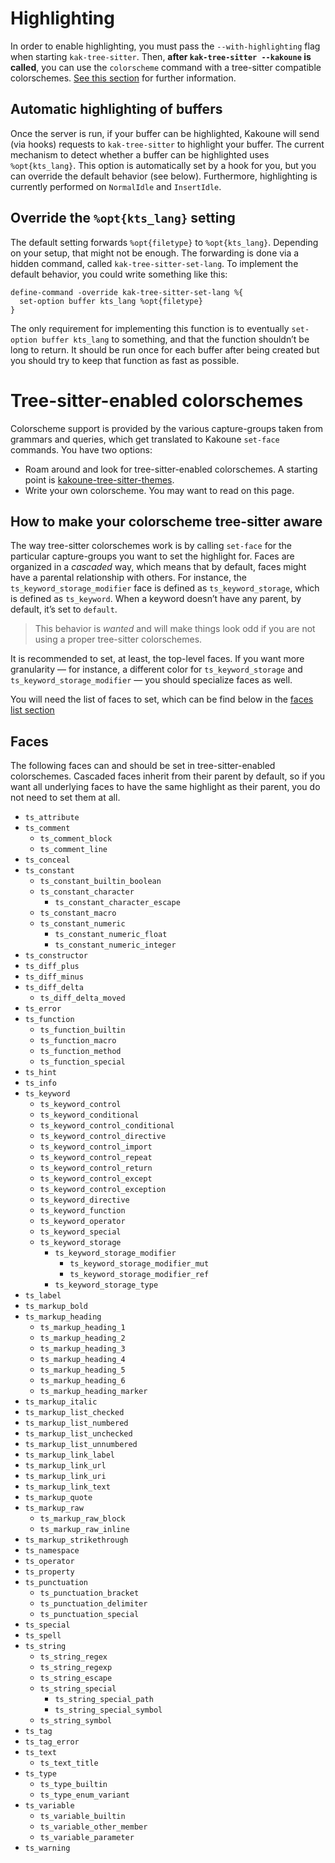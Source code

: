 # Highlighting

In order to enable highlighting, you must pass the `--with-highlighting` flag when starting `kak-tree-sitter`. Then,
**after `kak-tree-sitter --kakoune` is called**, you can use the `colorscheme` command with a tree-sitter compatible
colorschemes. [See this section](#tree-sitter-enabled-colorschemes) for further information.

## Automatic highlighting of buffers

Once the server is run, if your buffer can be highlighted, Kakoune will send (via hooks) requests to `kak-tree-sitter`
to highlight your buffer. The current mechanism to detect whether a buffer can be highlighted uses `%opt{kts_lang}`.
This option is automatically set by a hook for you, but you can override the default behavior (see below). Furthermore,
highlighting is currently performed on `NormalIdle` and `InsertIdle`.

## Override the `%opt{kts_lang}` setting

The default setting forwards `%opt{filetype}` to `%opt{kts_lang}`. Depending on your setup, that might not be enough.
The forwarding is done via a hidden command, called `kak-tree-sitter-set-lang`. To implement the default behavior, you
could write something like this:

```kakrc
define-command -override kak-tree-sitter-set-lang %{
  set-option buffer kts_lang %opt{filetype}
}
```

The only requirement for implementing this function is to eventually `set-option buffer kts_lang` to something, and that
the function shouldn’t be long to return. It should be run once for each buffer after being created but you should try
to keep that function as fast as possible.

# Tree-sitter-enabled colorschemes

Colorscheme support is provided by the various capture-groups taken from grammars and queries, which get
translated to Kakoune `set-face` commands. You have two options:

- Roam around and look for tree-sitter-enabled colorschemes. A starting point is [kakoune-tree-sitter-themes].
- Write your own colorscheme. You may want to read on this page.

## How to make your colorscheme tree-sitter aware

The way tree-sitter colorschemes work is by calling `set-face` for the particular capture-groups you want to set the
highlight for. Faces are organized in a _cascaded_ way, which means that by default, faces might have a parental
relationship with others. For instance, the `ts_keyword_storage_modifier` face is defined as `ts_keyword_storage`, which
is defined as `ts_keyword`. When a keyword doesn’t have any parent, by default, it’s set to `default`.

> This behavior is _wanted_ and will make things look odd if you are not using a proper tree-sitter colorschemes.

It is recommended to set, at least, the top-level faces. If you want more granularity — for instance, a
different color for `ts_keyword_storage` and `ts_keyword_storage_modifier` — you should specialize faces as well.

You will need the list of faces to set, which can be find below in the [faces list section](#faces)

## Faces

The following faces can and should be set in tree-sitter-enabled colorschemes. Cascaded faces inherit from their parent
by default, so if you want all underlying faces to have the same highlight as their parent, you do not need to set them
at all.

- `ts_attribute`
- `ts_comment`
  - `ts_comment_block`
  - `ts_comment_line`
- `ts_conceal`
- `ts_constant`
  - `ts_constant_builtin_boolean`
  - `ts_constant_character`
    - `ts_constant_character_escape`
  - `ts_constant_macro`
  - `ts_constant_numeric`
    - `ts_constant_numeric_float`
    - `ts_constant_numeric_integer`
- `ts_constructor`
- `ts_diff_plus`
- `ts_diff_minus`
- `ts_diff_delta`
  - `ts_diff_delta_moved`
- `ts_error`
- `ts_function`
  - `ts_function_builtin`
  - `ts_function_macro`
  - `ts_function_method`
  - `ts_function_special`
- `ts_hint`
- `ts_info`
- `ts_keyword`
  - `ts_keyword_control`
  - `ts_keyword_conditional`
  - `ts_keyword_control_conditional`
  - `ts_keyword_control_directive`
  - `ts_keyword_control_import`
  - `ts_keyword_control_repeat`
  - `ts_keyword_control_return`
  - `ts_keyword_control_except`
  - `ts_keyword_control_exception`
  - `ts_keyword_directive`
  - `ts_keyword_function`
  - `ts_keyword_operator`
  - `ts_keyword_special`
  - `ts_keyword_storage`
    - `ts_keyword_storage_modifier`
      - `ts_keyword_storage_modifier_mut`
      - `ts_keyword_storage_modifier_ref`
    - `ts_keyword_storage_type`
- `ts_label`
- `ts_markup_bold`
- `ts_markup_heading`
  - `ts_markup_heading_1`
  - `ts_markup_heading_2`
  - `ts_markup_heading_3`
  - `ts_markup_heading_4`
  - `ts_markup_heading_5`
  - `ts_markup_heading_6`
  - `ts_markup_heading_marker`
- `ts_markup_italic`
- `ts_markup_list_checked`
- `ts_markup_list_numbered`
- `ts_markup_list_unchecked`
- `ts_markup_list_unnumbered`
- `ts_markup_link_label`
- `ts_markup_link_url`
- `ts_markup_link_uri`
- `ts_markup_link_text`
- `ts_markup_quote`
- `ts_markup_raw`
  - `ts_markup_raw_block`
  - `ts_markup_raw_inline`
- `ts_markup_strikethrough`
- `ts_namespace`
- `ts_operator`
- `ts_property`
- `ts_punctuation`
  - `ts_punctuation_bracket`
  - `ts_punctuation_delimiter`
  - `ts_punctuation_special`
- `ts_special`
- `ts_spell`
- `ts_string`
  - `ts_string_regex`
  - `ts_string_regexp`
  - `ts_string_escape`
  - `ts_string_special`
    - `ts_string_special_path`
    - `ts_string_special_symbol`
  - `ts_string_symbol`
- `ts_tag`
- `ts_tag_error`
- `ts_text`
  - `ts_text_title`
- `ts_type`
  - `ts_type_builtin`
  - `ts_type_enum_variant`
- `ts_variable`
  - `ts_variable_builtin`
  - `ts_variable_other_member`
  - `ts_variable_parameter`
- `ts_warning`

[kakoune-tree-sitter-themes]: https://git.sr.ht/~hadronized/kakoune-tree-sitter-themes
